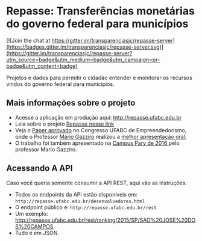 # Repasse: Transferências monetárias do governo federal para municípios

[![Join the chat at https://gitter.im/transparenciasjc/repasse-server](https://badges.gitter.im/transparenciasjc/repasse-server.svg)](https://gitter.im/transparenciasjc/repasse-server?utm_source=badge&utm_medium=badge&utm_campaign=pr-badge&utm_content=badge)

Projetos e dados para permitir o cidadão entender e monitorar os recursos vindos do governo federal para municípios.


## Mais informações sobre o projeto

* Acesse a aplicação em produção aqui: http://repasse.ufabc.edu.br
* Leia sobre o projeto [Repasse nesse link](http://nuvem.ufabc.edu.br/ler?id=61)
* Veja o [Paper aprovado](https://www.academia.edu/17856563/REPASSE_Brazilian_Government_Financial_Transfer_Analisys_Tool) no Congresso UFABC de Empreendedorismo, onde o Professor [Mário Gazziro](http://www.ufabc.edu.br/index.php?option=com_content&view=article&id=8714&Itemid=153) realizou a [melhor apresentação oral](http://eventos.ufabc.edu.br/semanaempreendedorismo/index.php/edital);
* O trabalho foi também apresentado na [Campus Pary de 2016 ](http://campuse.ro/events/campus-party-brasil-2016/meeting/repasse-cpbr9/attendees/) pelo professor Mario Gazziro.


## Acessando A API

Caso você queria somente consumir a API REST, aqui vão as instruções:

- Todos os endpoints da API estão disponíveis em: `http://repasse.ufabc.edu.br/desenvolvedores.html`
- O endpoint público é: `http://repasse.ufabc.edu.br/rest`
- Um exemplo: http://repasse.ufabc.edu.br/rest/ranking/2015/SP/SAO%20JOSE%20DOS%20CAMPOS
- Tudo é em JSON.
